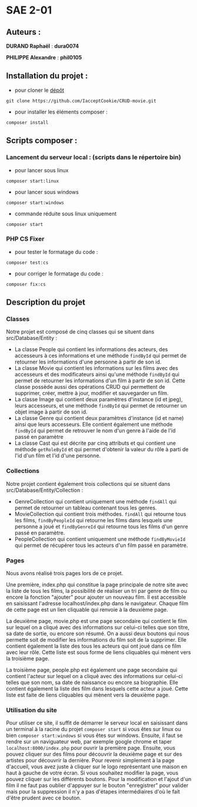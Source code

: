 # SAE 2-01

## Auteurs :

__DURAND Raphaël__ : __dura0074__

__PHILIPPE Alexandre__ : __phil0105__

## Installation du projet :

* pour cloner le [dépôt](https://github.com/IacceptCookie/CRUD-movie.git)
```
git clone https://github.com/IacceptCookie/CRUD-movie.git
```

* pour installer les éléments composer :
```
composer install
```

## Scripts composer :

### Lancement du serveur local : (scripts dans le répertoire bin)

* pour lancer sous linux
```
composer start:linux
```

* pour lancer sous windows
```
composer start:windows
```

* commande réduite sous linux uniquement
```
composer start
```

### PHP CS Fixer

* pour tester le formatage du code : 
```
composer test:cs
```

* pour corriger le formatage du code :
```
composer fix:cs
```

## Description du projet

### Classes 
Notre projet est composé de cinq classes qui se situent dans src/Database/Entity :

* La classe People qui contient les informations des acteurs, des accesseurs à ces informations et une méthode ``findById`` qui permet de retourner les informations d'une personne à partir de son id.
* La classe Movie qui contient les informations sur les films avec des accesseurs et des modificateurs ainsi qu'une méthode ``findById`` qui permet de retourner les informations d'un film à partir de son id. Cette classe possède aussi des opérations CRUD qui permettent de supprimer, créer, mettre à jour, modifier et sauvegarder un film.
* La classe Image qui contient deux paramètres d'instance (id et jpeg), leurs accesseurs, et une méthode ``findById`` qui permet de retourner un objet image à partir de son id.
* La classe Genre qui contient deux paramètres d'instance (id et name) ainsi que leurs accesseurs. Elle contient également une méthode ``findById`` qui permet de retrouver le nom d'un genre à l'aide de l'id passé en paramètre
* La classe Cast qui est décrite par cinq attributs et qui contient une méthode ``getRoleById`` et qui permet d'obtenir la valeur du rôle à parti de l'id d'un film et l'id d'une personne.

### Collections
Notre projet contient également trois collections qui se situent dans src/Database/Entity/Collection :

* GenreCollection qui contient uniquement une méthode ``findAll`` qui permet de retourner un tableau contenant tous les genres. 
* MovieCollection qui contient trois méthodes. ``findAll`` qui retourne tous les films, ``findByPeopleId`` qui retourne les films dans lesquels une personne a joué et ``findByGenreId`` qui retourne tous les films d'un genre passé en paramètre.
* PeopleCollection qui contient uniquement une méthode ``findByMovieId`` qui permet de récupérer tous les acteurs d'un film passé en paramètre.

### Pages
Nous avons réalisé trois pages lors de ce projet. 


Une première, index.php qui constitue la page principale de notre site avec la liste de tous les films, la possibilité de réaliser un tri par genre de film
ou encore la fonction "ajouter" pour ajouter un nouveau film. Il est accessible en saisissant l'adresse localhost/index.php dans le navigateur. Chaque film de cette page
est un lien cliquable qui renvoie à la deuxième page.

La deuxième page, movie.php est une page secondaire qui contient le film sur lequel on a cliqué avec des informations sur celui-ci telles que
son titre, sa date de sortie, ou encore son résumé. On a aussi deux boutons qui nous permette soit de modifier les informations du film soit de la supprimer. Elle contient également la liste des tous les acteurs qui ont joué dans ce film avec leur rôle. Cette liste
est sous forme de liens cliquables qui mènent vers la troisième page.

La troisième page, people.php est également une page secondaire qui contient l'acteur sur lequel on a cliqué avec des informations sur celui-ci telles que son nom, sa date de naissance ou encore sa biographie.
Elle contient également la liste des film dans lesquels cette acteur a joué. Cette liste est faite de liens cliquables qui mènent vers la deuxième page.


### Utilisation du site

Pour utiliser ce site, il suffit de démarrer le serveur local en saisissant dans un terminal à la racine du projet `composer start` si vous êtes sur linux ou bien `composer start:windows` si vous êtes sur windows.
Ensuite, il faut se rendre sur un naviguateur web, par exemple google chrome et taper `localhost:8000/index.php` pour ouvrir la première page. Ensuite, vous pouvez cliquer sur des films pour découvrir la deuxième page et sur des artistes pour découvrir la dernière.
Pour revenir simplement à la page d'accueil, vous avez juste à cliquer sur le logo représentant une maison en haut à gauche de votre écran.
Si vous souhaitez modifier la page, vous pouvez cliquer sur les différents boutons. Pour la modification et l'ajout d'un film il ne faut pas oublier d'appuyer sur le bouton "enregistrer" pour valider mais pour la suppression il n'y a pas d'étapes intermédiaires d'où le fait d'être prudent avec ce bouton.
